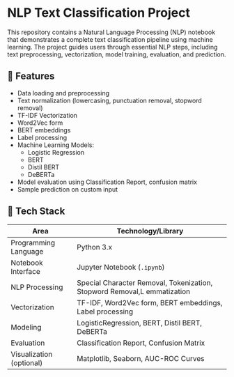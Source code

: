 # NLP Text Classification Project

This repository contains a Natural Language Processing (NLP) notebook that demonstrates a complete text classification pipeline using machine learning. The project guides users through essential NLP steps, including text preprocessing, vectorization, model training, evaluation, and prediction.

## 📌 Features
- Data loading and preprocessing
- Text normalization (lowercasing, punctuation removal, stopword removal)
- TF-IDF Vectorization
- Word2Vec form
- BERT embeddings
-  Label processing
- Machine Learning Models:
  - Logistic Regression
  - BERT
  - Distil BERT
  - DeBERTa
- Model evaluation using Classification Report, confusion matrix
- Sample prediction on custom input

## 🧰 Tech Stack

| Area               | Technology/Library                |
|--------------------|-----------------------------------|
| Programming Language | Python 3.x                        |
| Notebook Interface | Jupyter Notebook (`.ipynb`)       |
| NLP Processing     | Special Character Removal, Tokenization, Stopword Removal,L emmatization |
| Vectorization      | TF-IDF,  Word2Vec form, BERT embeddings, Label processing |
| Modeling           | LogisticRegression, BERT, Distil BERT, DeBERTa|
| Evaluation         | Classification Report, Confusion Matrix  |
| Visualization (optional) | Matplotlib, Seaborn, AUC-ROC Curves |
